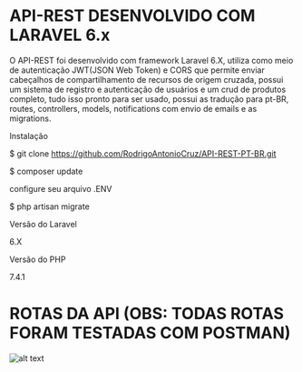 # API-REST DESENVOLVIDO COM LARAVEL 6.x

O API-REST foi desenvolvido com framework Laravel 6.X, utiliza como meio de autenticação JWT(JSON Web Token) e CORS que permite enviar cabeçalhos de compartilhamento de recursos de origem cruzada, possui um sistema de registro e autenticação de usuários e um crud de produtos completo, tudo isso pronto para ser usado, possui as tradução para pt-BR, routes, controllers, models, notifications com envio
de emails e as migrations.


Instalação

$ git clone https://github.com/RodrigoAntonioCruz/API-REST-PT-BR.git

$ composer update

configure seu arquivo .ENV 

$ php artisan migrate

Versão do Laravel

6.X

Versão do PHP

7.4.1

# ROTAS DA API (OBS: TODAS ROTAS FORAM TESTADAS COM POSTMAN)

![alt text](http://servidor.rodrigodacruz.com.br/rotas.png)
